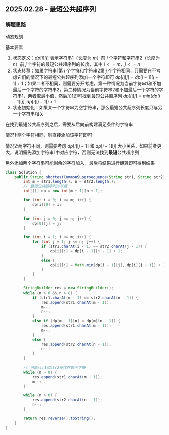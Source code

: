 ## 2025.02.28 - 最短公共超序列

### 解题思路
动态规划

基本要素
1. 状态定义：$dp[i][j]$ 表示字符串1（长度为 $m$）前 $i$ 个字符和字符串2（长度为 $n$）前 $j$ 个字符的最短公共超序列的长度，其中 $i <= m$，$j <= n$
2. 状态转移：如果字符串1第 $i$ 个字符和字符串2第 $j$ 个字符相同，只需要在不考虑它们的情况下的最短公共超序列添加一个字符即可 $dp[i][j] = dp[i - 1][j - 1] + 1$；如果二者不相同，则需要分开考虑，第一种情况为当前字符串1和不加最后一个字符的字符串2，第二种情况为当前字符串2和不加最后一个字符的字符串1，两者取最小值，然后加1即可找到最短公共超序列 $dp[i][j] = min(dp[i - 1][j], dp[i][j - 1]) + 1$
3. 状态初始化：如果某一个字符串为空字符串，那么最短公共超序列长度只与另一个字符串相关

在找到最短公共超序列之后，需要从后向前构建满足条件的字符串

情况1:两个字符相同，则直接添加该字符即可

情况2:两字符不同，则需要考虑 $dp[i][j - 1]$ 和 $dp[i - 1][j]$ 大小关系，如果前者更大，说明需先添加字符串1中对应字符，否则无法找到**最短**公共超序列

另外添加两个字符串可能剩余的字符加入，最后将结果进行翻转即可得到结果

```java
class Solution {
    public String shortestCommonSupersequence(String str1, String str2) {
        int m = str1.length(), n = str2.length();
        // 最短公共超序列的长度
        int[][] dp = new int[m + 1][n + 1];

        for (int i = 0; i <= m; i++) {
            dp[i][0] = i;
        }

        for (int j = 0; j <= n; j++) {
            dp[0][j] = j;
        }

        for (int i = 1; i <= m; i++) {
            for (int j = 1; j <= n; j++) {
                if (str1.charAt(i - 1) == str2.charAt(j - 1)) {
                    dp[i][j] = dp[i - 1][j - 1] + 1;
                }
                else {
                    dp[i][j] = Math.min(dp[i - 1][j], dp[i][j - 1]) + 1;
                }
            }
        }

        StringBuilder res = new StringBuilder();
        while (m > 0 && n > 0) {
            if (str1.charAt(m - 1) == str2.charAt(n - 1)) {
                res.append(str1.charAt(m - 1));
                m--;
                n--;
            }
            else if (dp[m - 1][n] < dp[m][n - 1]) {
                res.append(str1.charAt(m - 1));
                m--;
            }
            else {
                res.append(str2.charAt(n - 1));
                n--;
            }
        }

        // 可能str1和str2还存在剩余字符
        while (m > 0) {
            res.append(str1.charAt(m - 1));
            m--;
        }

        while (n > 0) {
            res.append(str2.charAt(n - 1));
            n--;
        }

        return res.reverse().toString();
    }
}
```
